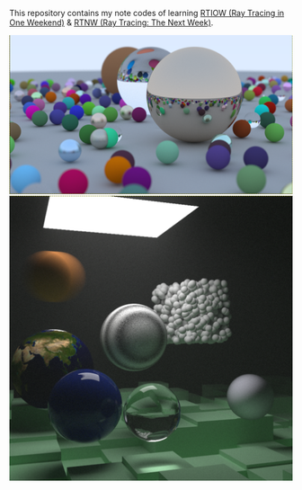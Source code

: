 This repository contains my note codes of learning <a href="https://raytracing.github.io/books/RayTracingInOneWeekend.html">RTIOW (Ray Tracing in One Weekend)</a> & <a href="https://raytracing.github.io/books/RayTracingTheNextWeek.html">RTNW (Ray Tracing: The Next Week)</a>.

![demo1](https://github.com/HiT-T/RTIOW_RTNW-Notes/blob/main/images/%E5%B1%8F%E5%B9%95%E6%88%AA%E5%9B%BE%202025-06-28%20185142.png)
![demo2](https://github.com/HiT-T/RTIOW_RTNW-Notes/blob/main/images/%E5%B1%8F%E5%B9%95%E6%88%AA%E5%9B%BE%202025-07-28%20214728.png)
